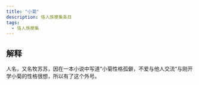 ```yaml
---
title: "小菊"
description: 恪人族梗集条目
tags:
  - 恪人族梗集
---
```


## 解释

人名，又名牧苏苏，因在一本小说中写道“小菊性格孤僻，不爱与他人交流“与刚开学小菊的性格很想，所以有了这个外号。
